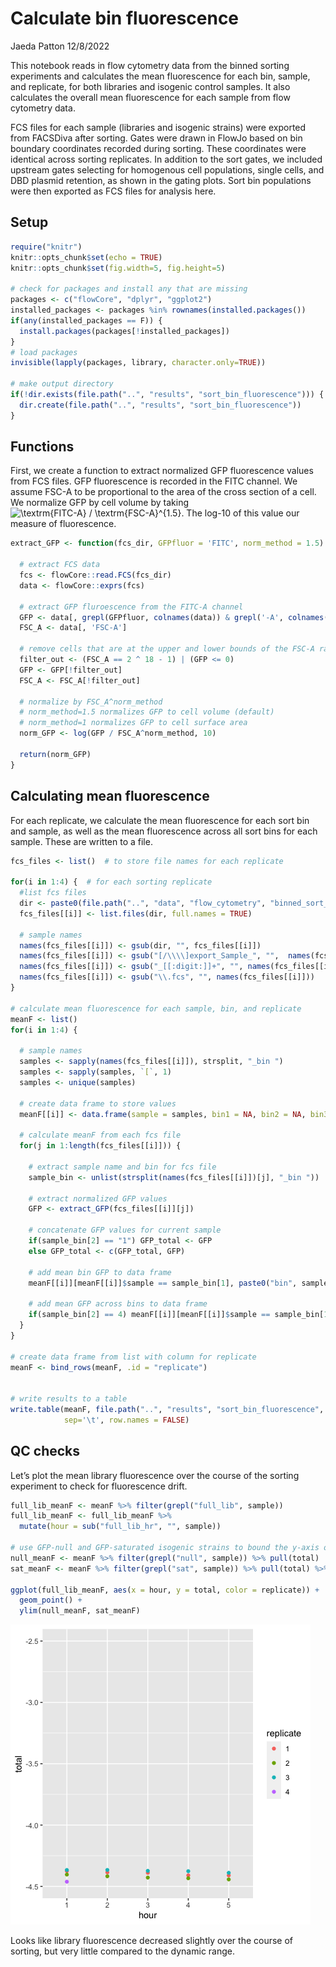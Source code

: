Calculate bin fluorescence
================
Jaeda Patton
12/8/2022

This notebook reads in flow cytometry data from the binned sorting
experiments and calculates the mean fluorescence for each bin, sample,
and replicate, for both libraries and isogenic control samples. It also
calculates the overall mean fluorescence for each sample from flow
cytometry data.

FCS files for each sample (libraries and isogenic strains) were exported
from FACSDiva after sorting. Gates were drawn in FlowJo based on bin
boundary coordinates recorded during sorting. These coordinates were
identical across sorting replicates. In addition to the sort gates, we
included upstream gates selecting for homogenous cell populations,
single cells, and DBD plasmid retention, as shown in the gating plots.
Sort bin populations were then exported as FCS files for analysis here.

## Setup

``` r
require("knitr")
knitr::opts_chunk$set(echo = TRUE)
knitr::opts_chunk$set(fig.width=5, fig.height=5)

# check for packages and install any that are missing
packages <- c("flowCore", "dplyr", "ggplot2")
installed_packages <- packages %in% rownames(installed.packages())
if(any(installed_packages == F)) {
  install.packages(packages[!installed_packages])
}
# load packages
invisible(lapply(packages, library, character.only=TRUE))

# make output directory
if(!dir.exists(file.path("..", "results", "sort_bin_fluorescence"))) {
  dir.create(file.path("..", "results", "sort_bin_fluorescence"))
}
```

## Functions

First, we create a function to extract normalized GFP fluorescence
values from FCS files. GFP fluorescence is recorded in the FITC channel.
We assume FSC-A to be proportional to the area of the cross section of a
cell. We normalize GFP by cell volume by taking
![\textrm{FITC-A} / \textrm{FSC-A}^{1.5}](https://latex.codecogs.com/png.image?%5Cdpi%7B110%7D&space;%5Cbg_white&space;%5Ctextrm%7BFITC-A%7D%20%2F%20%5Ctextrm%7BFSC-A%7D%5E%7B1.5%7D "\textrm{FITC-A} / \textrm{FSC-A}^{1.5}").
The log-10 of this value our measure of fluorescence.

``` r
extract_GFP <- function(fcs_dir, GFPfluor = 'FITC', norm_method = 1.5) {
  
  # extract FCS data
  fcs <- flowCore::read.FCS(fcs_dir)
  data <- flowCore::exprs(fcs)
  
  # extract GFP fluroescence from the FITC-A channel
  GFP <- data[, grepl(GFPfluor, colnames(data)) & grepl('-A', colnames(data))]
  FSC_A <- data[, 'FSC-A']
  
  # remove cells that are at the upper and lower bounds of the FSC-A range
  filter_out <- (FSC_A == 2 ^ 18 - 1) | (GFP <= 0)
  GFP <- GFP[!filter_out]
  FSC_A <- FSC_A[!filter_out]
  
  # normalize by FSC_A^norm_method
  # norm_method=1.5 normalizes GFP to cell volume (default)
  # norm_method=1 normalizes GFP to cell surface area
  norm_GFP <- log(GFP / FSC_A^norm_method, 10)
  
  return(norm_GFP)
}
```

## Calculating mean fluorescence

For each replicate, we calculate the mean fluorescence for each sort bin
and sample, as well as the mean fluorescence across all sort bins for
each sample. These are written to a file.

``` r
fcs_files <- list()  # to store file names for each replicate

for(i in 1:4) {  # for each sorting replicate
  #list fcs files
  dir <- paste0(file.path("..", "data", "flow_cytometry", "binned_sort_rep"), i)
  fcs_files[[i]] <- list.files(dir, full.names = TRUE)
  
  # sample names
  names(fcs_files[[i]]) <- gsub(dir, "", fcs_files[[i]])
  names(fcs_files[[i]]) <- gsub("[/\\\\]export_Sample_", "",  names(fcs_files[[i]]))
  names(fcs_files[[i]]) <- gsub("_[[:digit:]]+", "", names(fcs_files[[i]]))
  names(fcs_files[[i]]) <- gsub("\\.fcs", "", names(fcs_files[[i]]))
}

# calculate mean fluorescence for each sample, bin, and replicate
meanF <- list()
for(i in 1:4) {
  
  # sample names
  samples <- sapply(names(fcs_files[[i]]), strsplit, "_bin ")
  samples <- sapply(samples, `[`, 1)
  samples <- unique(samples)
  
  # create data frame to store values
  meanF[[i]] <- data.frame(sample = samples, bin1 = NA, bin2 = NA, bin3 = NA, bin4 = NA, total = NA)
  
  # calculate meanF from each fcs file
  for(j in 1:length(fcs_files[[i]])) {
    
    # extract sample name and bin for fcs file
    sample_bin <- unlist(strsplit(names(fcs_files[[i]])[j], "_bin "))
    
    # extract normalized GFP values
    GFP <- extract_GFP(fcs_files[[i]][j])
    
    # concatenate GFP values for current sample
    if(sample_bin[2] == "1") GFP_total <- GFP
    else GFP_total <- c(GFP_total, GFP)
    
    # add mean bin GFP to data frame
    meanF[[i]][meanF[[i]]$sample == sample_bin[1], paste0("bin", sample_bin[2])] <- mean(GFP)
    
    # add mean GFP across bins to data frame
    if(sample_bin[2] == 4) meanF[[i]][meanF[[i]]$sample == sample_bin[1], "total"] <- mean(GFP_total)
  }
}

# create data frame from list with column for replicate
meanF <- bind_rows(meanF, .id = "replicate")


# write results to a table
write.table(meanF, file.path("..", "results", "sort_bin_fluorescence", "binned_sort_FACS_fluorescence.txt"), 
            sep='\t', row.names = FALSE)
```

## QC checks

Let’s plot the mean library fluorescence over the course of the sorting
experiment to check for fluorescence drift.

``` r
full_lib_meanF <- meanF %>% filter(grepl("full_lib", sample))
full_lib_meanF <- full_lib_meanF %>% 
  mutate(hour = sub("full_lib_hr", "", sample))

# use GFP-null and GFP-saturated isogenic strains to bound the y-axis of the plot
null_meanF <- meanF %>% filter(grepl("null", sample)) %>% pull(total)
sat_meanF <- meanF %>% filter(grepl("sat", sample)) %>% pull(total) %>% mean()

ggplot(full_lib_meanF, aes(x = hour, y = total, color = replicate)) + 
  geom_point() + 
  ylim(null_meanF, sat_meanF)
```

![](calculate_bin_fluorescence_files/figure-gfm/unnamed-chunk-3-1.png)<!-- -->

Looks like library fluorescence decreased slightly over the course of
sorting, but very little compared to the dynamic range.
